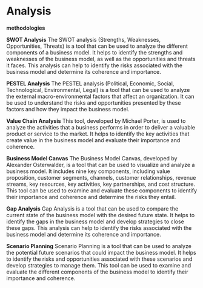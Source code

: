 # Analysis

**methodologies**

**SWOT Analysis**
The SWOT analysis (Strengths, Weaknesses, Opportunities, Threats) is a tool that can be used to analyze the different components of a business model. It helps to identify the strengths and weaknesses of the business model, as well as the opportunities and threats it faces. This analysis can help to identify the risks associated with the business model and determine its coherence and importance.

**PESTEL Analysis**
The PESTEL analysis (Political, Economic, Social, Technological, Environmental, Legal) is a tool that can be used to analyze the external macro-environmental factors that affect an organization. It can be used to understand the risks and opportunities presented by these factors and how they impact the business model.

**Value Chain Analysis**
This tool, developed by Michael Porter, is used to analyze the activities that a business performs in order to deliver a valuable product or service to the market. It helps to identify the key activities that create value in the business model and evaluate their importance and coherence.

**Business Model Canvas**
The Business Model Canvas, developed by Alexander Osterwalder, is a tool that can be used to visualize and analyze a business model. It includes nine key components, including value proposition, customer segments, channels, customer relationships, revenue streams, key resources, key activities, key partnerships, and cost structure. This tool can be used to examine and evaluate these components to identify their importance and coherence and determine the risks they entail.

**Gap Analysis**
Gap Analysis is a tool that can be used to compare the current state of the business model with the desired future state. It helps to identify the gaps in the business model and develop strategies to close these gaps. This analysis can help to identify the risks associated with the business model and determine its coherence and importance.

**Scenario Planning**
Scenario Planning is a tool that can be used to analyze the potential future scenarios that could impact the business model. It helps to identify the risks and opportunities associated with these scenarios and develop strategies to manage them. This tool can be used to examine and evaluate the different components of the business model to identify their importance and coherence.